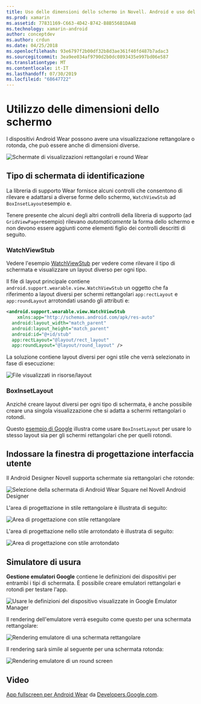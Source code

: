 ```yaml
---
title: Uso delle dimensioni dello schermo in Novell. Android e uso del sistema operativo
ms.prod: xamarin
ms.assetid: 77831169-C663-4D42-B742-B8B556B1DA4B
ms.technology: xamarin-android
author: conceptdev
ms.author: crdun
ms.date: 04/25/2018
ms.openlocfilehash: 93e6797f2b00df32b8d3ae361f40fd487b7adac3
ms.sourcegitcommit: 3ea9ee034af9790d2b0dc0893435e997bd06e587
ms.translationtype: MT
ms.contentlocale: it-IT
ms.lasthandoff: 07/30/2019
ms.locfileid: "68647722"
---
```

# <a name="working-with-screen-sizes"></a>Utilizzo delle dimensioni dello schermo

I dispositivi Android Wear possono avere una visualizzazione rettangolare o rotonda, che può essere anche di dimensioni diverse.

![Schermate di visualizzazioni rettangolari e round Wear](screen-sizes-images/moyeu-wear.png)

## <a name="identifying-screen-type"></a>Tipo di schermata di identificazione

La libreria di supporto Wear fornisce alcuni controlli che consentono di rilevare e adattarsi a diverse forme dello schermo, `WatchViewStub` ad `BoxInsetLayout`esempio e.

Tenere presente che alcuni degli altri controlli della libreria di supporto (ad `GridViewPager`esempio) rilevano *automaticamente* la forma dello schermo e non devono essere aggiunti come elementi figlio dei controlli descritti di seguito.

### <a name="watchviewstub"></a>WatchViewStub

Vedere l'esempio [WatchViewStub](https://docs.microsoft.com/samples/xamarin/monodroid-samples/wear-watchviewstub) per vedere come rilevare il tipo di schermata e visualizzare un layout diverso per ogni tipo.

Il file di layout principale contiene `android.support.wearable.view.WatchViewStub` un oggetto che fa riferimento a layout diversi per schermi rettangolari `app:rectLayout` e `app:roundLayout` arrotondati usando gli attributi e:

```xml
<android.support.wearable.view.WatchViewStub
    xmlns:app="http://schemas.android.com/apk/res-auto"
  android:layout_width="match_parent"
  android:layout_height="match_parent"
  android:id="@+id/stub"
  app:rectLayout="@layout/rect_layout"
  app:roundLayout="@layout/round_layout" />
```

La soluzione contiene layout diversi per ogni stile che verrà selezionato in fase di esecuzione:

![File visualizzati in risorse/layout](screen-sizes-images/solution.png)


### <a name="boxinsetlayout"></a>BoxInsetLayout

Anziché creare layout diversi per ogni tipo di schermata, è anche possibile creare una singola visualizzazione che si adatta a schermi rettangolari o rotondi.

Questo [esempio di Google](https://developer.android.com/training/wearables/ui/layouts.html#same-layout) illustra come usare `BoxInsetLayout` per usare lo stesso layout sia per gli schermi rettangolari che per quelli rotondi.


## <a name="wear-ui-designer"></a>Indossare la finestra di progettazione interfaccia utente

Il Android Designer Novell supporta schermate sia rettangolari che rotonde:

![Selezione della schermata di Android Wear Square nel Novell Android Designer](screen-sizes-images/design-screen-type.png)

L'area di progettazione in stile rettangolare è illustrata di seguito:

![Area di progettazione con stile rettangolare](screen-sizes-images/design-rect.png) 

L'area di progettazione nello stile arrotondato è illustrata di seguito:

![Area di progettazione con stile arrotondato](screen-sizes-images/design-round.png)


## <a name="wear-simulator"></a>Simulatore di usura

**Gestione emulatori Google** contiene le definizioni dei dispositivi per entrambi i tipi di schermata. È possibile creare emulatori rettangolari e rotondi per testare l'app.

![Usare le definizioni del dispositivo visualizzate in Google Emulator Manager](screen-sizes-images/emulator-devices.png)

Il rendering dell'emulatore verrà eseguito come questo per una schermata rettangolare:

![Rendering emulatore di una schermata rettangolare](screen-sizes-images/recipe-2.png) 

Il rendering sarà simile al seguente per una schermata rotonda:

![Rendering emulatore di un round screen](screen-sizes-images/recipe-2-round.png)

## <a name="video"></a>Video

[App fullscreen per Android Wear](https://www.youtube.com/watch?v=naf_WbtFAlY) da [Developers.Google.com](https://www.youtube.com/channel/UC_x5XG1OV2P6uZZ5FSM9Ttw).

